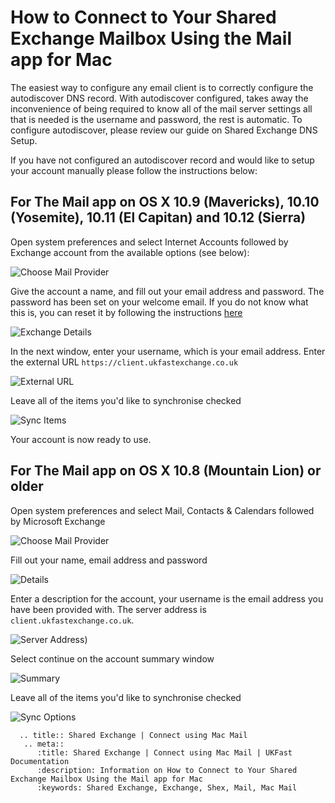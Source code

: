 # How to Connect to Your Shared Exchange Mailbox Using the Mail app for Mac

The easiest way to configure any email client is to correctly configure the autodiscover DNS record. With autodiscover configured, takes away the inconvenience of being required to know all of the mail server settings all that is needed is the username and password, the rest is automatic. To configure autodiscover, please review our guide on Shared Exchange DNS Setup.

If you have not configured an autodiscover record and would like to setup your account manually please follow the instructions below:

## For The Mail app on OS X 10.9 (Mavericks), 10.10 (Yosemite), 10.11 (El Capitan) and 10.12 (Sierra)

Open system preferences and select Internet Accounts followed by Exchange account from the available options (see below):

![Choose Mail Provider](files/sharedexchangemac/mailprovider.PNG)

Give the account a name, and fill out your email address and password. The password has been set on your welcome email. If you do not know what this is, you can reset it by following the instructions [here](/desktop/sharedexchange/changepassword)

![Exchange Details](files/sharedexchangemac/exchangedetails.PNG)

In the next window, enter your username, which is your email address. Enter the external URL `https://client.ukfastexchange.co.uk`

![External URL](files/sharedexchangemac/external.PNG)

Leave all of the items you'd like to synchronise checked

![Sync Items](files/sharedexchangemac/synclist.PNG)

Your account is now ready to use.

## For The Mail app on OS X 10.8 (Mountain Lion) or older

Open system preferences and select Mail, Contacts & Calendars followed by Microsoft Exchange

![Choose Mail Provider](files/sharedexchangemac/mailprovider2.PNG)

Fill out your name, email address and password

![Details](files/sharedexchangemac/exchangedetails2.PNG)

Enter a description for the account, your username is the email address you have been provided with. The server address is `client.ukfastexchange.co.uk`.

![Server Address](files/sharedexchangemac/server.PNG))

Select continue on the account summary window

![Summary](files/sharedexchangemac/summary.PNG)

Leave all of the items you'd like to synchronise checked

![Sync Options](files/sharedexchangemac/synclist2.PNG)

```eval_rst
  .. title:: Shared Exchange | Connect using Mac Mail
   .. meta::
      :title: Shared Exchange | Connect using Mac Mail | UKFast Documentation
      :description: Information on How to Connect to Your Shared Exchange Mailbox Using the Mail app for Mac
      :keywords: Shared Exchange, Exchange, Shex, Mail, Mac Mail
```
